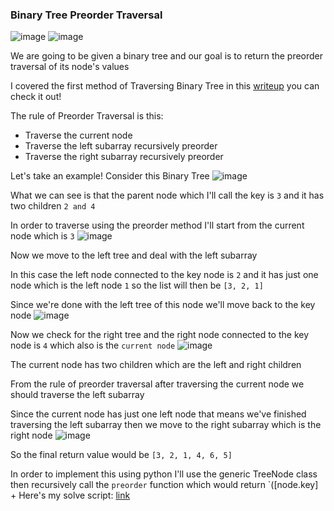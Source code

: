 <h3> Binary Tree Preorder Traversal </h3>

![image](https://github.com/h4ckyou/h4ckyou.github.io/assets/127159644/a3404fd4-58d7-459a-a816-ec9767545ded)
![image](https://github.com/h4ckyou/h4ckyou.github.io/assets/127159644/5c9266aa-a5bd-4c5a-9d29-0e524bb38529)

We are going to be given a binary tree and our goal is to return the preorder traversal of its node's values

I covered the first method of Traversing Binary Tree in this [writeup](https://h4ckyou.github.io/posts/programming/Leetcode/Binary%20Tree%20Inorder%20Traversal/solution.html) you can check it out!

The rule of Preorder Traversal is this:
- Traverse the current node
- Traverse the left subarray recursively preorder
- Traverse the right subarray recursively preorder

Let's take an example! Consider this Binary Tree
![image](https://github.com/h4ckyou/h4ckyou.github.io/assets/127159644/85d70b76-8218-426d-8705-81adfd0533e5)

What we can see is that the parent node which I'll call the key is `3` and it has two children `2 and 4` 

In order to traverse using the preorder method I'll start from the current node which is `3`
![image](https://github.com/h4ckyou/h4ckyou.github.io/assets/127159644/752c31ba-a383-40cc-8ad7-9a5fe2b6f0b9)

Now we move to the left tree and deal with the left subarray

In this case the left node connected to the key node is `2` and it has just one node which is the left node `1` so the list will then be `[3, 2, 1]`

Since we're done with the left tree of this node we'll move back to the key node
![image](https://github.com/h4ckyou/h4ckyou.github.io/assets/127159644/cd7a5ea1-1525-4b4e-a01d-368f0e4c97f2)

Now we check for the right tree and the right node connected to the key node is `4` which also is the `current node`
![image](https://github.com/h4ckyou/h4ckyou.github.io/assets/127159644/dcee8fdd-c47f-48fa-9bc7-d588136ff50b)

The current node has two children which are the left and right children 

From the rule of preorder traversal after traversing the current node we should traverse the left subarray 

Since the current node has just one left node that means we've finished traversing the left subarray then we move to the right subarray which is the right node 
![image](https://github.com/h4ckyou/h4ckyou.github.io/assets/127159644/ff60b07c-6ac6-457a-a943-bc7f20185542)

So the final return value would be `[3, 2, 1, 4, 6, 5]`

In order to implement this using python I'll use the generic TreeNode class then recursively call the `preorder` function which would return `([node.key] + 
Here's my solve script: [link]()
